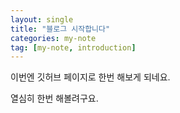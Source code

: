 ```yaml
---
layout: single
title: "블로그 시작합니다"
categories: my-note
tag: [my-note, introduction]
---
```


이번엔 깃허브 페이지로 한번 해보게 되네요.

열심히 한번 해볼려구요.

